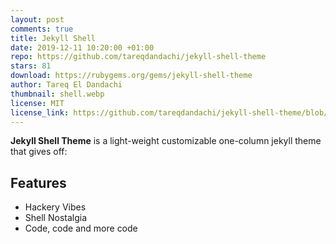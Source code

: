```yaml
---
layout: post
comments: true
title: Jekyll Shell
date: 2019-12-11 10:20:00 +01:00
repo: https://github.com/tareqdandachi/jekyll-shell-theme
stars: 81
download: https://rubygems.org/gems/jekyll-shell-theme
author: Tareq El Dandachi
thumbnail: shell.webp
license: MIT
license_link: https://github.com/tareqdandachi/jekyll-shell-theme/blob/master/LICENSE
---
```


**Jekyll Shell Theme** is a light-weight customizable one-column jekyll theme that gives off:

## Features

* Hackery Vibes
* Shell Nostalgia
* Code, code and more code
